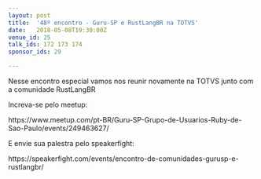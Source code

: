 ```yaml
---
layout: post
title:  '48º encontro - Guru-SP e RustLangBR na TOTVS'
date:   2018-05-08T19:30:00Z
venue_id: 25
talk_ids: 172 173 174
sponsor_ids: 29

---
```


<p>Nesse encontro especial vamos nos reunir novamente na TOTVS junto com a comunidade RustLangBR</p>

<p>Increva-se pelo meetup:</p>

<p>https://www.meetup.com/pt-BR/Guru-SP-Grupo-de-Usuarios-Ruby-de-Sao-Paulo/events/249463627/</p>

<p>E envie sua palestra pelo speakerfight:</p>

<p>https://speakerfight.com/events/encontro-de-comunidades-gurusp-e-rustlangbr/</p>

